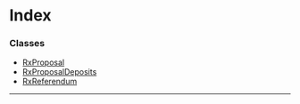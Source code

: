 

# Index

### Classes

* [RxProposal](../classes/_classes_.rxproposal.md)
* [RxProposalDeposits](../classes/_classes_.rxproposaldeposits.md)
* [RxReferendum](../classes/_classes_.rxreferendum.md)

---

